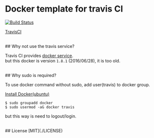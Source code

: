# Docker template for travis CI

[![Build Status](https://travis-ci.org/takecy/travis.docker.svg?branch=master)](https://travis-ci.org/takecy/travis.docker)

[TravisCI](https://travis-ci.org/)

<br/>
## Why not use the travis service?

Travis CI provides [docker service](https://docs.travis-ci.com/user/docker/).  
but this docker is version `1.8.1` (2016/06/28), it is too old.  

<br/>
## Why sudo is required?

To use docker command without sudo, add user(travis) to docker group.  

[Install Docker(ubuntu)](https://docs.docker.com/engine/installation/linux/ubuntulinux/)  
```
$ sudo groupadd docker
$ sudo usermod -aG docker travis
```
but this way is need to logout/login.  

<br/>
## License
[MIT](./LICENSE)